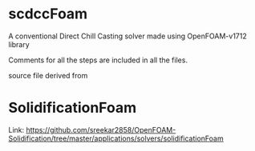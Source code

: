 # scdccFoam
A conventional Direct Chill Casting solver made using OpenFOAM-v1712 library

Comments for all the steps are included in all the files.

source file derived from 
# SolidificationFoam
Link: https://github.com/sreekar2858/OpenFOAM-Solidification/tree/master/applications/solvers/solidificationFoam
